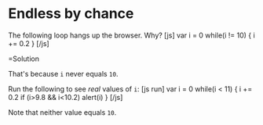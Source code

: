 
# Endless by chance 

The following loop hangs up the browser. Why?
[js]
var i = 0
while(i != 10) { 
  i += 0.2
}
[/js]



=Solution

That's because `i` never equals `10`.

Run the following to see <i>real</i> values of `i`:
[js run]
var i = 0
while(i < 11) { 
  i += 0.2
  if (i>9.8 && i<10.2) alert(i)
}
[/js]

Note that neither value equals `10`. 

